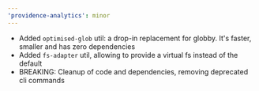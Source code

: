 ```yaml
---
'providence-analytics': minor
---
```


- Added `optimised-glob` util: a drop-in replacement for globby. It's faster, smaller and has zero dependencies
- Added `fs-adapter` util, allowing to provide a virtual fs instead of the default
- BREAKING: Cleanup of code and dependencies, removing deprecated cli commands
